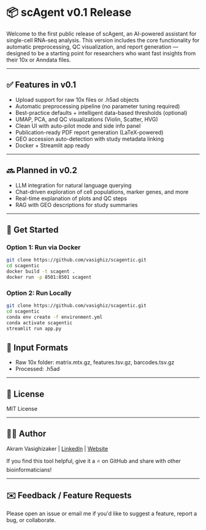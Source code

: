 # 📦 scAgent v0.1 Release

Welcome to the first public release of scAgent, an AI-powered assistant for single-cell RNA-seq analysis. This version includes the core functionality for automatic preprocessing, QC visualization, and report generation — designed to be a starting point for researchers who want fast insights from their 10x or Anndata files.

________________________________________

## ✅ Features in v0.1
- Upload support for raw 10x files or .h5ad objects
- Automatic preprocessing pipeline (no parameter tuning required)
- Best-practice defaults + intelligent data-based thresholds (optional)
- UMAP, PCA, and QC visualizations (Violin, Scatter, HVG)
- Clean UI with auto-pilot mode and side info panel
- Publication-ready PDF report generation (LaTeX-powered)
- GEO accession auto-detection with study metadata linking
- Docker + Streamlit app ready

________________________________________

## 🔜 Planned in v0.2
- LLM integration for natural language querying
- Chat-driven exploration of cell populations, marker genes, and more
- Real-time explanation of plots and QC steps
- RAG with GEO descriptions for study summaries

________________________________________

## 🚀 Get Started

### Option 1: Run via Docker
```bash
git clone https://github.com/vasighiz/scagentic.git
cd scagentic
docker build -t scagent .
docker run -p 8501:8501 scagent
```

### Option 2: Run Locally
```bash
git clone https://github.com/vasighiz/scagentic.git
cd scagentic
conda env create -f environment.yml
conda activate scagentic
streamlit run app.py
```

## 📂 Input Formats
- Raw 10x folder: matrix.mtx.gz, features.tsv.gz, barcodes.tsv.gz
- Processed: .h5ad

________________________________________

## 📄 License
MIT License

________________________________________

## 👩‍💻 Author
Akram Vasighizaker | [LinkedIn](https://www.linkedin.com/in/akram-vasighizaker/) | [Website](https://vasighiz.github.io/)

If you find this tool helpful, give it a ⭐ on GitHub and share with other bioinformaticians!

________________________________________

## ✉️ Feedback / Feature Requests
Please open an issue or email me if you'd like to suggest a feature, report a bug, or collaborate. 
